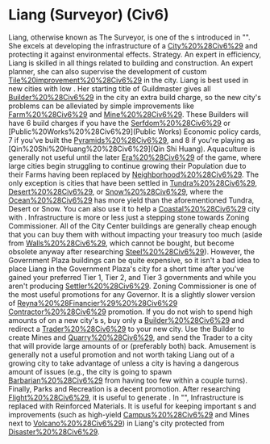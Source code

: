# Liang (Surveyor) (Civ6)

Liang, otherwise known as The Surveyor, is one of the s introduced in "". She excels at developing the infrastructure of a [City%20%28Civ6%29](city) and protecting it against environmental effects.
Strategy.
An expert in efficiency, Liang is skilled in all things related to building and construction. An expert planner, she can also supervise the development of custom [Tile%20improvement%20%28Civ6%29](improvements) in the city.
Liang is best used in new cities with low . Her starting title of Guildmaster gives all [Builder%20%28Civ6%29](Builders) in the city an extra build charge, so the new city's problems can be alleviated by simple improvements like [Farm%20%28Civ6%29](Farms) and [Mine%20%28Civ6%29](Mines). These Builders will have 6 build charges if you have the [Serfdom%20%28Civ6%29](Serfdom) or [Public%20Works%20%28Civ6%29](Public Works) Economic policy cards, 7 if you've built the [Pyramids%20%28Civ6%29](Pyramids), and 8 if you're playing as [Qin%20Shi%20Huang%20%28Civ6%29](Qin Shi Huang).
Aquaculture is generally not useful until the later [Era%20%28Civ6%29](eras) of the game, where large cities begin struggling to continue growing their Population due to their Farms having been replaced by [Neighborhood%20%28Civ6%29](Neighborhoods). The only exception is cities that have been settled in [Tundra%20%28Civ6%29](Tundra), [Desert%20%28Civ6%29](Desert), or [Snow%20%28Civ6%29](Snow), where the [Ocean%20%28Civ6%29](Ocean) has more yield than the aforementioned Tundra, Desert or Snow. You can also use it to help a [Coastal%20%28Civ6%29](coastal) city with .
Infrastructure is more or less just a stepping stone towards Zoning Commissioner. All of the City Center buildings are generally cheap enough that you can buy them with without impacting your treasury too much (aside from [Walls%20%28Civ6%29](Walls), which cannot be bought, but become obsolete anyway after researching [Steel%20%28Civ6%29](Steel)). However, the Government Plaza buildings can be quite expensive, so it isn't a bad idea to place Liang in the Government Plaza's city for a short time after you've gained your preferred Tier 1, Tier 2, and Tier 3 governments and while you aren't producing [Settler%20%28Civ6%29](Settlers).
Zoning Commissioner is one of the most useful promotions for any Governor. It is a slightly slower version of [Reyna%20%28Financier%29%20%28Civ6%29](Reyna's) [Contractor%20%28Civ6%29](Contractor) promotion. If you do not wish to spend high amounts of on a new city's s, buy only a [Builder%20%28Civ6%29](Builder) and redirect a [Trader%20%28Civ6%29](Trader) to your new city. Use the Builder to create Mines and [Quarry%20%28Civ6%29](Quarries), and send the Trader to a city that will provide large amounts of or (preferably both) back.
Amusement is generally not a useful promotion and not worth taking Liang out of a growing city to take advantage of unless a city is having a dangerous amount of issues (e.g., the city is going to spawn [Barbarian%20%28Civ6%29](Barbarians) from having too few within a couple turns).
Finally, Parks and Recreation is a decent promotion. After researching [Flight%20%28Civ6%29](Flight), it is useful to generate .
In "", Infrastructure is replaced with Reinforced Materials. It is useful for keeping important s and improvements (such as high-yield [Campus%20%28Civ6%29](Campuses) and Mines next to [Volcano%20%28Civ6%29](Volcanos)) in Liang's city protected from [Disaster%20%28Civ6%29](disasters).